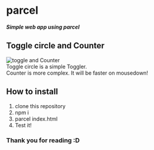 # parcel
***Simple web app using parcel***

## Toggle circle and Counter  
![toggle and Counter](https://user-images.githubusercontent.com/43270441/87389286-6e79a200-c5e1-11ea-95f0-8c7cf9f91c01.jpg)   
Toggle circle is a simple Toggler.  
Counter is more complex. It will be faster on mousedown!

## How to install
1. clone this repository
2. npm i
3. parcel index.html
4. Test it!

### Thank you for reading :D
